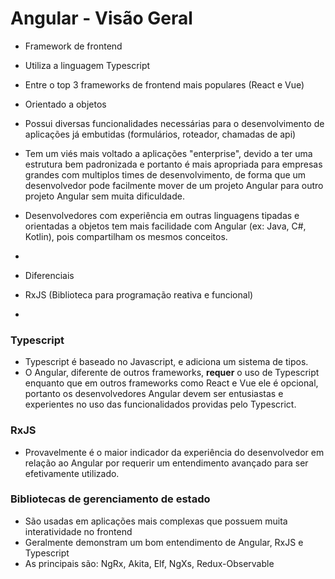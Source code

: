 # Angular - Visão Geral

- Framework de frontend
- Utiliza a linguagem Typescript
- Entre o top 3 frameworks de frontend mais populares (React e Vue)
- Orientado a objetos
- Possui diversas funcionalidades necessárias para o desenvolvimento de aplicações já embutidas (formulários, roteador, chamadas de api)
- Tem um viés mais voltado a aplicações "enterprise", devido a ter uma estrutura bem padronizada e portanto é mais apropriada para empresas grandes com multiplos times de desenvolvimento, de forma que um desenvolvedor pode facilmente mover de um projeto Angular para outro projeto Angular sem muita dificuldade.

- Desenvolvedores com experiência em outras linguagens tipadas e orientadas a objetos tem mais facilidade com Angular (ex: Java, C#, Kotlin), pois compartilham os mesmos conceitos.
- 


- Diferenciais
- RxJS (Biblioteca para programação reativa e funcional)
- 

### Typescript

- Typescript é baseado no Javascript, e adiciona um sistema de tipos.
- O Angular, diferente de outros frameworks, **requer** o uso de Typescript enquanto que em outros frameworks como React e Vue ele é opcional, portanto os desenvolvedores Angular devem ser entusiastas e experientes no uso das funcionalidados providas pelo Typescrict. 


### RxJS

- Provavelmente é o maior indicador da experiência do desenvolvedor em relação ao Angular por requerir um entendimento avançado para ser efetivamente utilizado.

### Bibliotecas de gerenciamento de estado

- São usadas em aplicações mais complexas que possuem muita interatividade no frontend 
- Geralmente demonstram um bom entendimento de Angular, RxJS e Typescript
- As principais são: NgRx, Akita, Elf, NgXs, Redux-Observable



